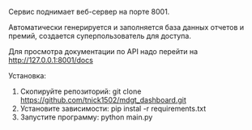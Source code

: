 Сервис поднимает веб-сервер на порте 8001. 

Автоматически генерируется и заполняется база данных отчетов и премий, создается суперпользователь для доступа.

Для просмотра документации по API надо перейти на http://127.0.0.1:8001/docs

Установка:

1. Скопируйте репозиторий: 
    git clone https://github.com/tnick1502/mdgt_dashboard.git
2. Установите зависимости: 
    pip instal -r requirements.txt
3. Запустите программу:
    python main.py
